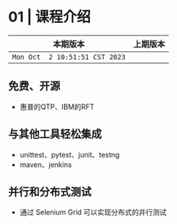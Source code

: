# 01 | 课程介绍

|本期版本|上期版本
|:---:|:---:
`Mon Oct  2 10:51:51 CST 2023` |


## 免费、开源

* 惠普的QTP、IBM的RFT

## 与其他工具轻松集成

* unittest、pytest、junit、testng
* maven、jenkins

## 并行和分布式测试

* 通过 Selenium Grid 可以实现分布式的并行测试